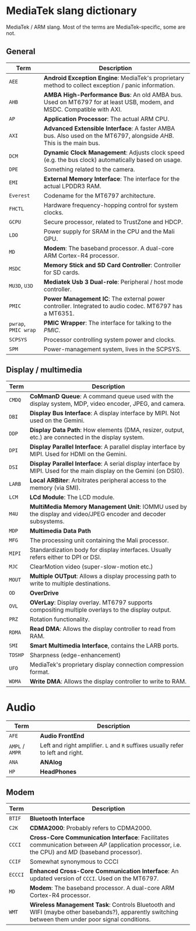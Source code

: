 # MediaTek slang dictionary

MediaTek / ARM slang. Most of the terms are MediaTek-specific, some are not.

## General

| Term                 | Description                                                                                                            |
| -------------------- | ---------------------------------------------------------------------------------------------------------------------- |
| `AEE`                | **Android Exception Engine**: MediaTek's proprietary method to collect exception / panic information.                  |
| `AHB`                | **AMBA High-Performance Bus**: An old AMBA bus. Used on MT6797 for at least USB, modem, and MSDC. Compatible with AXI. |
| `AP`                 | **Application Processor**: The actual ARM CPU.                                                                         |
| `AXI`                | **Advanced Extensible Interface**: A faster AMBA bus. Also used on the MT6797, alongside *AHB*. This is the main bus.  |
| `DCM`                | **Dynamic Clock Management**: Adjusts clock speed (e.g. the bus clock) automatically based on usage.                   |
| `DPE`                | Something related to the camera.                                                                                       |
| `EMI`                | **External Memory Interface**: The interface for the actual LPDDR3 RAM.                                                |
| `Everest`            | Codename for the MT6797 architecture.                                                                                  |
| `FHCTL`              | Hardware frequency-hopping control for system clocks.                                                                  |
| `GCPU`               | Secure processor, related to TrustZone and HDCP.                                                                       |
| `LDO`                | Power supply for SRAM in the CPU and the Mali GPU.                                                                     |
| `MD`                 | **Modem**: The baseband processor. A dual-core ARM Cortex-R4 processor.                                                |
| `MSDC`               | **Memory Stick and SD Card Controller**: Controller for SD cards.                                                      |
| `MU3D`, `U3D`        | **Mediatek Usb 3 Dual-role**: Peripheral / host mode controller.                                                       |
| `PMIC`               | **Power Management IC**: The external power controller. Integrated to audio codec. MT6797 has a MT6351.                |
| `pwrap`, `PMIC wrap` | **PMIC Wrapper**: The interface for talking to the *PMIC*.                                                             |
| `SCPSYS`             | Processor controlling system power and clocks.                                                                         |
| `SPM`                | Power-management system, lives in the SCPSYS.                                                                          |

## Display / multimedia

| Term    | Description                                                                                                             |
| ------- | ----------------------------------------------------------------------------------------------------------------------- |
| `CMDQ`  | **CoMmanD Queue**: A command queue used with the display system, MDP, video encoder, JPEG, and camera.                  |
| `DBI`   | **Display Bus Interface**: A display interface by MIPI. Not used on the Gemini.                                         |
| `DDP`   | **Display Data Path**: How elements (DMA, resizer, output, etc.) are connected in the display system.                   |
| `DPI`   | **Display Parallel Interface**: A parallel display interface by MIPI. Used for HDMI on the Gemini.                      |
| `DSI`   | **Display Parallel Interface**: A serial display interface by MIPI. Used for the main display on the Gemini (on DSI0).  |
| `LARB`  | **Local ARBiter**: Arbitrates peripheral access to the memory (via SMI).                                                |
| `LCM`   | **LCd Module**: The LCD module.                                                                                         |
| `M4U`   | **MultiMedia Memory Management Unit**: IOMMU used by the display and video/JPEG encoder and decoder subsystems.         |
| `MDP`   | **Multimedia Data Path**                                                                                                |
| `MFG`   | The processing unit containing the Mali processor.                                                                      |
| `MIPI`  | Standardization body for display interfaces. Usually refers either to DPI or DSI.                                       |
| `MJC`   | ClearMotion video (super-slow-motion etc.)                                                                              |
| `MOUT`  | **Multiple OUTput**: Allows a display processing path to write to multiple destinations.                                |
| `OD`    | **OverDrive**                                                                                                           |
| `OVL`   | **OVerLay**: Display overlay. MT6797 supports compositing multiple overlays to the display output.                      |
| `PRZ`   | Rotation functionality.                                                                                                 |
| `RDMA`  | **Read DMA**: Allows the display controller to read from RAM.                                                           |
| `SMI`   | **Smart Multimedia Interface**, contains the LARB ports.                                                                |
| `TDSHP` | Sharpness (edge-enhancement)                                                                                            |
| `UFO`   | MediaTek's proprietary display connection compression format.                                                           |
| `WDMA`  | **Write DMA**: Allows the display controller to write to RAM.                                                           |

# Audio

| Term            | Description                                                                     |
| --------------- | ------------------------------------------------------------------------------- |
| `AFE`           | **Audio FrontEnd**                                                              |
| `AMPL` / `AMPR` | Left and right amplifier. `L` and `R` suffixes usually refer to left and right. |
| `ANA`           | **ANAlog**                                                                      |
| `HP`            | **HeadPhones**                                                                  |

## Modem

| Term    | Description                                                                                                                                         |
| ------- | --------------------------------------------------------------------------------------------------------------------------------------------------- |
| `BTIF`  | **Bluetooth Interface**                                                                                                                             |
| `C2K`   | **CDMA2000**: Probably refers to CDMA2000.                                                                                                          |
| `CCCI`  | **Cross-Core Communication Interface**: Facilitates communication between *AP* (application processor, i.e. the CPU) and *MD* (baseband processor). |
| `CCIF`  | Somewhat synonymous to CCCI                                                                                                                         |
| `ECCCI` | **Enhanced Cross-Core Communication Interface**: An updated version of `CCCI`. Used on the MT6797.                                                  |
| `MD`    | **Modem**: The baseband processor. A dual-core ARM Cortex-R4 processor.                                                                             |
| `WMT`   | **Wireless Management Task**: Controls Bluetooth and WIFI (maybe other basebands?), apparently switching between them under poor signal conditions. |

